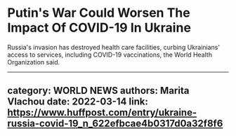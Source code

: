# Putin's War Could Worsen The Impact Of COVID-19 In Ukraine

Russia's invasion has destroyed health care facilities, curbing Ukrainians' access to services, including COVID-19 vaccinations, the World Health Organization said.

---
category: WORLD NEWS
authors: Marita Vlachou
date: 2022-03-14
link: https://www.huffpost.com/entry/ukraine-russia-covid-19_n_622efbcae4b0317d0a32f8f6
---
